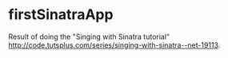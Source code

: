 # firstSinatraApp

Result of doing the "Singing with Sinatra tutorial" http://code.tutsplus.com/series/singing-with-sinatra--net-19113.
